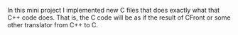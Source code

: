 In this mini project I implemented new C files that does exactly what that C++ code does.
That is, the C code will be as if the result of CFront or some other translator from C++ to C.
